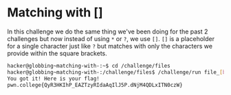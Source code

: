 # Matching with []
In this challenge we do the same thing we've been doing for the past 2 challenges but now instead of using `*` or `?`, we use `[]`. `[]` is a placeholder for a single character just like `?` but matches with only the characters we provide within the square brackets. 
```bash
hacker@globbing~matching-with-:~$ cd /challenge/files
hacker@globbing~matching-with-:/challenge/files$ /challenge/run file_[bash]
You got it! Here is your flag!
pwn.college{QyR3HKIhP_EAZTzyRIdaAqIlJ5P.dNjM4QDLxITN0czW}

